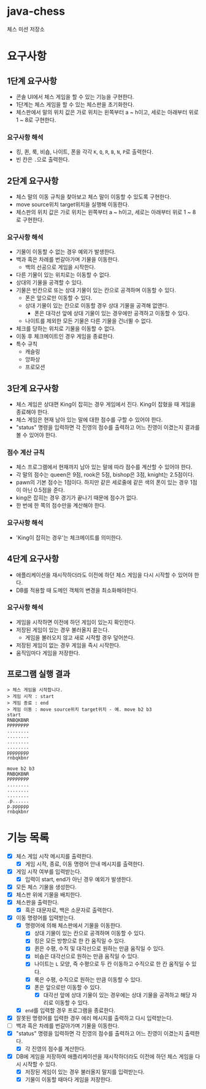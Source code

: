 # java-chess

체스 미션 저장소

# 요구사항

## 1단계 요구사항

- 콘솔 UI에서 체스 게임을 할 수 있는 기능을 구현한다.
- 1단계는 체스 게임을 할 수 있는 체스판을 초기화한다.
- 체스판에서 말의 위치 값은 가로 위치는 왼쪽부터 a ~ h이고, 세로는 아래부터 위로 1 ~ 8로 구현한다.

### 요구사항 해석

- 킹, 퀸, 룩, 비숍, 나이트, 폰을 각각 `K`, `Q`, `R`, `B`, `N`, `P`로 출력한다.
- 빈 칸은 `.`으로 출력한다.

## 2단계 요구사항

- 체스 말의 이동 규칙을 찾아보고 체스 말이 이동할 수 있도록 구현한다.
- move source위치 target위치을 실행해 이동한다.
- 체스판의 위치 값은 가로 위치는 왼쪽부터 a ~ h이고, 세로는 아래부터 위로 1 ~ 8로 구현한다.

### 요구사항 해석

- 기물이 이동할 수 없는 경우 예외가 발생한다. 
- 백과 흑은 차례를 번갈아가며 기물을 이동한다. 
  - 백의 선공으로 게임을 시작한다. 
- 다른 기물이 있는 위치로는 이동할 수 없다. 
- 상대의 기물을 공격할 수 있다. 
- 기물은 빈칸으로 또는 상대 기물이 있는 칸으로 공격하며 이동할 수 있다.
  - 폰은 앞으로만 이동할 수 있다. 
  - 상대 기물이 있는 칸으로 이동할 경우 상대 기물을 공격해 없앤다. 
    - 폰은 대각선 앞에 상대 기물이 있는 경우에만 공격하고 이동할 수 있다. 
  - 나이트를 제외한 모든 기물은 다른 기물을 건너뛸 수 없다. 
- 체크를 당하는 위치로 기물을 이동할 수 없다.
- 이동 후 체크메이트인 경우 게임을 종료한다.  
- 특수 규칙
  - 캐슬링
  - 앙파상
  - 프로모션

## 3단계 요구사항

- 체스 게임은 상대편 King이 잡히는 경우 게임에서 진다. King이 잡혔을 때 게임을 종료해야 한다.
- 체스 게임은 현재 남아 있는 말에 대한 점수를 구할 수 있어야 한다.
- "status" 명령을 입력하면 각 진영의 점수를 출력하고 어느 진영이 이겼는지 결과를 볼 수 있어야 한다.

### 점수 계산 규칙

- 체스 프로그램에서 현재까지 남아 있는 말에 따라 점수를 계산할 수 있어야 한다.
- 각 말의 점수는 queen은 9점, rook은 5점, bishop은 3점, knight는 2.5점이다.
- pawn의 기본 점수는 1점이다. 하지만 같은 세로줄에 같은 색의 폰이 있는 경우 1점이 아닌 0.5점을 준다.
- king은 잡히는 경우 경기가 끝나기 때문에 점수가 없다.
- 한 번에 한 쪽의 점수만을 계산해야 한다.

### 요구사항 해석

- 'King이 잡히는 경우'는 체크메이트를 의미한다.

## 4단계 요구사항

- 애플리케이션을 재시작하더라도 이전에 하던 체스 게임을 다시 시작할 수 있어야 한다.
- DB를 적용할 때 도메인 객체의 변경을 최소화해야한다.

### 요구사항 해석

- 게임을 시작하면 이전에 하던 게임이 있는지 확인한다.
- 저장된 게임이 있는 경우 불러올지 묻는다. 
  - 게임을 불러오지 않고 새로 시작할 경우 덮어쓴다. 
- 저장된 게임이 없는 경우 게임을 즉시 시작한다. 
- 움직임마다 게임을 저장한다.

## 프로그램 실행 결과

```
> 체스 게임을 시작합니다.
> 게임 시작 : start
> 게임 종료 : end
> 게임 이동 : move source위치 target위치 - 예. move b2 b3
start
RNBQKBNR
PPPPPPPP
........
........
........
........
pppppppp
rnbqkbnr

move b2 b3
RNBQKBNR
PPPPPPPP
........
........
........
.p......
p.pppppp
rnbqkbnr
```

# 기능 목록

- [x] 체스 게임 시작 메시지를 출력한다.
  - [x] 게임 시작, 종료, 이동 명령어 안내 메시지를 출력한다. 
- [x] 게임 시작 여부를 입력받는다.
  - [x] 입력이 start, end가 아닌 경우 예외가 발생한다.
- [x] 모든 체스 기물을 생성한다.
- [x] 체스판 위에 기물을 배치한다.
- [x] 체스판을 출력한다. 
  - [x] 흑은 대문자로, 백은 소문자로 출력한다. 
- [x] 이동 명령어를 입력받는다. 
  - [x] 명령어에 의해 체스판에서 기물을 이동한다.
    - [x] 상대 기물이 있는 칸으로 공격하며 이동할 수 있다.
    - [x] 킹은 모든 방향으로 한 칸 움직일 수 있다. 
    - [x] 퀸은 수평, 수직 및 대각선으로 원하는 만큼 움직일 수 있다.
    - [x] 비숍은 대각선으로 원하는 만큼 움직일 수 있다. 
    - [x] 나이트는 `L` 모양, 즉 수평으로 두 칸 이동하고 수직으로 한 칸 움직일 수 있다.
    - [x] 룩은 수평, 수직으로 원하는 만큼 이동할 수 있다.
    - [x] 폰은 앞으로만 이동할 수 있다. 
      - [x] 대각선 앞에 상대 기물이 있는 경우에는 상대 기물을 공격하고 해당 자리로 이동할 수 있다. 
  - [x] `end`를 입력할 경우 프로그램을 종료한다. 
- [x] 잘못된 명령어를 입력한 경우 에러 메시지를 출력하고 다시 입력받는다.
- [ ] 백과 흑은 차례를 번갈아가며 기물을 이동한다.
- [x] "status" 명령을 입력하면 각 진영의 점수를 출력하고 어느 진영이 이겼는지 출력한다.
  - [x] 각 진영의 점수를 계산한다.
- [x] DB에 게임을 저장하여 애플리케이션을 재시작하더라도 이전에 하던 체스 게임을 다시 시작할 수 있다.  
  - [x] 저장된 게임이 있는 경우 불러올지 말지를 입력받는다. 
  - [x] 기물이 이동할 때마다 게임을 저장한다. 

